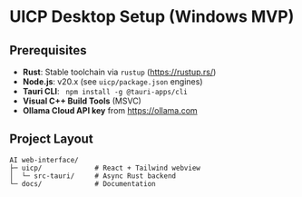 # UICP Desktop Setup (Windows MVP)

## Prerequisites
- **Rust**: Stable toolchain via `rustup` (https://rustup.rs/)
- **Node.js**: v20.x (see `uicp/package.json` engines)
- **Tauri CLI**: ` npm install -g @tauri-apps/cli`
- **Visual C++ Build Tools** (MSVC)
- **Ollama Cloud API key** from https://ollama.com

## Project Layout
```text
AI web-interface/
├─ uicp/             # React + Tailwind webview
│  └─ src-tauri/     # Async Rust backend
└─ docs/             # Documentation
```

